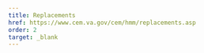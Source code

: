 ```yaml
---
title: Replacements
href: https://www.cem.va.gov/cem/hmm/replacements.asp
order: 2
target: _blank
---
```

